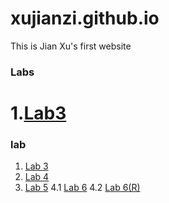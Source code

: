# xujianzi.github.io
This is Jian Xu's first website 


### Labs
1.[Lab3](https://xujianzi.github.io/lab3/Xu_Jian_lab3.nb.html)
=======
### lab 

1. [Lab 3](https://xujianzi.github.io/GEGO533/lab3/Xu_Jian_lab3.nb.html)
2. [Lab 4](https://xujianzi.github.io/GEGO533/lab4/Xu_Jian_lab4.nb.html)
3. [Lab 5](https://xujianzi.github.io/GEGO533/lab5/Xu_Jian_lab5.nb.html)
4.1 [Lab 6](https://xujianzi.github.io/GEGO533/Lab6/Xu_Jian_lab6.nb.html)
4.2 [Lab 6(R)](http://wetlands.io/GEOG533/Labs/lab06/lab06-ANOVA.nb.html)



